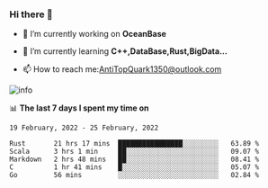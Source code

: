### Hi there 👋

<!--
**AntiTopQuark/AntiTopQuark** is a ✨ _special_ ✨ repository because its `README.md` (this file) appears on your GitHub profile.

Here are some ideas to get you started:

-->

- 🔭 I’m currently working on **OceanBase**

- 🌱 I’m currently learning **C++,DataBase,Rust,BigData...**
- 📫 How to reach me:AntiTopQuark1350@outlook.com

![info](https://github-readme-stats.vercel.app/api?username=AntiTopQuark&show_icons=true&count_private=true&hide=prs&theme=default_repocard)


📊 **The last 7 days I spent my time on** 

<!--START_SECTION:waka-->
```text
19 February, 2022 - 25 February, 2022

Rust       21 hrs 17 mins  ████████████████░░░░░░░░░   63.89 % 
Scala      3 hrs 1 min     ██░░░░░░░░░░░░░░░░░░░░░░░   09.07 % 
Markdown   2 hrs 48 mins   ██░░░░░░░░░░░░░░░░░░░░░░░   08.41 % 
C          1 hr 41 mins    █░░░░░░░░░░░░░░░░░░░░░░░░   05.07 % 
Go         56 mins         ░░░░░░░░░░░░░░░░░░░░░░░░░   02.84 %
```
<!--END_SECTION:waka-->


